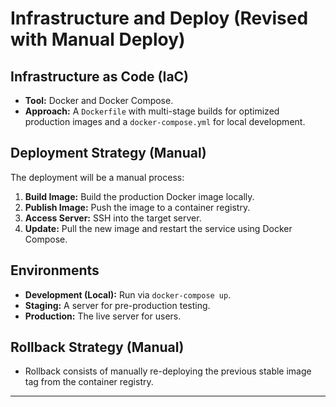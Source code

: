 # Infrastructure and Deploy (Revised with Manual Deploy)

## Infrastructure as Code (IaC)

- **Tool:** Docker and Docker Compose.
- **Approach:** A `Dockerfile` with multi-stage builds for optimized production images and a `docker-compose.yml` for local development.

## Deployment Strategy (Manual)

The deployment will be a manual process:

1.  **Build Image:** Build the production Docker image locally.
2.  **Publish Image:** Push the image to a container registry.
3.  **Access Server:** SSH into the target server.
4.  **Update:** Pull the new image and restart the service using Docker Compose.

## Environments

- **Development (Local):** Run via `docker-compose up`.
- **Staging:** A server for pre-production testing.
- **Production:** The live server for users.

## Rollback Strategy (Manual)

- Rollback consists of manually re-deploying the previous stable image tag from the container registry.

---

